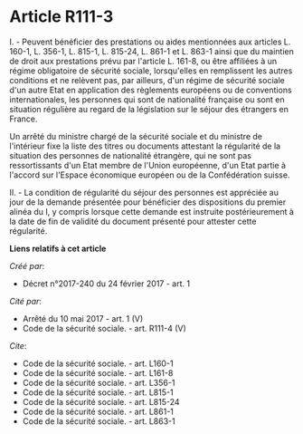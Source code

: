 # Article R111-3

I. - Peuvent bénéficier des prestations ou aides mentionnées aux articles L. 160-1, L. 356-1, L. 815-1, L. 815-24, L. 861-1
et L. 863-1 ainsi que du maintien de droit aux prestations prévu par l'article L. 161-8, ou être affiliées à un régime
obligatoire de sécurité sociale, lorsqu'elles en remplissent les autres conditions et ne relèvent pas, par ailleurs, d'un
régime de sécurité sociale d'un autre Etat en application des règlements européens ou de conventions internationales, les
personnes qui sont de nationalité française ou sont en situation régulière au regard de la législation sur le séjour des
étrangers en France. 

Un arrêté du ministre chargé de la sécurité sociale et du ministre de l'intérieur fixe la liste des titres ou documents
attestant la régularité de la situation des personnes de nationalité étrangère, qui ne sont pas ressortissants d'un Etat
membre de l'Union européenne, d'un Etat partie à l'accord sur l'Espace économique européen ou de la Confédération suisse. 

II. - La condition de régularité du séjour des personnes est appréciée au jour de la demande présentée pour bénéficier des
dispositions du premier alinéa du I, y compris lorsque cette demande est instruite postérieurement à la date de fin de
validité du document présenté pour attester cette régularité.

**Liens relatifs à cet article**

_Créé par_:

  - Décret n°2017-240 du 24 février 2017 - art. 1

_Cité par_:

  - Arrêté du 10 mai 2017 - art. 1 (V)
  - Code de la sécurité sociale. - art. R111-4 (V)

_Cite_:

  - Code de la sécurité sociale. - art. L160-1
  - Code de la sécurité sociale. - art. L161-8
  - Code de la sécurité sociale. - art. L356-1
  - Code de la sécurité sociale. - art. L815-1
  - Code de la sécurité sociale. - art. L815-24
  - Code de la sécurité sociale. - art. L861-1
  - Code de la sécurité sociale. - art. L863-1
